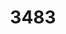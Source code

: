 ---
title: '3483'
categories:
  - ENI1
  - PCS1
description: Fill in a form
pdf: 'https://www.nzqa.govt.nz/nqfdocs/units/pdf/3483.pdf'
level: '1'
credits: '2'
assessment: Internal
---